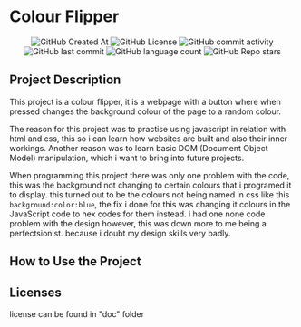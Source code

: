 # Colour Flipper

<div align="center">
    <img alt="GitHub Created At" src="https://img.shields.io/github/created-at/KieranPritchard/Colour-Flipper">
    <img alt="GitHub License" src="https://img.shields.io/github/license/KieranPritchard/Colour-Flipper">
    <img alt="GitHub commit activity" src="https://img.shields.io/github/commit-activity/t/KieranPritchard/Colour-Flipper">
    <img alt="GitHub last commit" src="https://img.shields.io/github/last-commit/KieranPritchard/Colour-Flipper">
    <img alt="GitHub language count" src="https://img.shields.io/github/languages/count/KieranPritchard/Colour-Flipper">
    <img alt="GitHub Repo stars" src="https://img.shields.io/github/stars/KieranPritchard/Colour-Flipper">
</div>

## Project Description

This project is a colour flipper, it is a webpage with a button where when pressed changes the background colour of the page to a random colour.

The reason for this project was to practise using javascript in relation with html and css, this so i can learn how websites are built and also their inner workings. Another reason was to learn basic DOM (Document Object Model) manipulation, which i want to bring into future projects. 

When programming this project there was only one problem with the code, this was the background not changing to certain colours that i programed it to display. this turned out to be the colours not being named in css like this `background:color:blue`, the fix i done for this was changing it colours in the JavaScript code to hex codes for them instead. i had one none code problem with the design however, this was down more to me being a perfectsionist. because i doubt my design skills very badly. 

## How to Use the Project

## Licenses

license can be found in "doc" folder